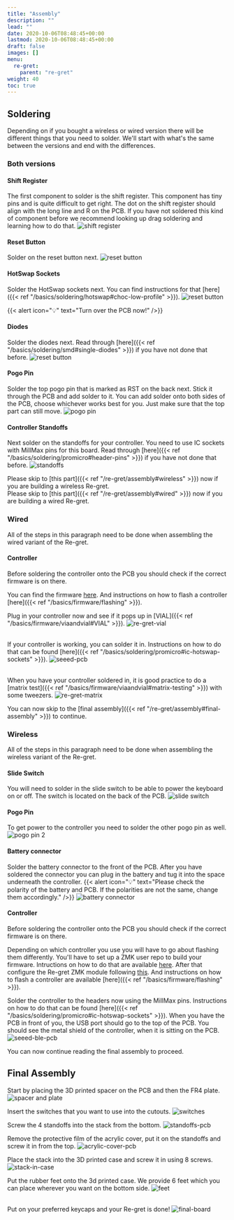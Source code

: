 ```yaml
---
title: "Assembly"
description: ""
lead: ""
date: 2020-10-06T08:48:45+00:00
lastmod: 2020-10-06T08:48:45+00:00
draft: false
images: []
menu:
  re-gret:
    parent: "re-gret"
weight: 40
toc: true
---
```


## Soldering

Depending on if you bought a wireless or wired version there will be different things that you need to solder. We'll start with what's the same between the versions and end with the differences.

### Both versions

#### Shift Register

The first component to solder is the shift register. This component has tiny pins and is quite difficult to get right. The dot on the shift register should align with the long line and R on the PCB. If you have not soldered this kind of component before we recommend looking up drag soldering and learning how to do that.
![shift register](pcb-shift-register.png)

#### Reset Button

Solder on the reset button next.
![reset button](pcb-reset.png)

#### HotSwap Sockets

Solder the HotSwap sockets next. You can find instructions for that [here]({{< ref "/basics/soldering/hotswap#choc-low-profile" >}}).
![reset button](pcb-hs-sockets.png)

{{< alert icon="💡" text="Turn over the PCB now!" />}}

#### Diodes

Solder the diodes next. Read through [here]({{< ref "/basics/soldering/smd#single-diodes" >}}) if you have not done that before.
![reset button](pcb-diodes.png)

#### Pogo Pin

Solder the top pogo pin that is marked as RST on the back next. Stick it through the PCB and add solder to it. You can add solder onto both sides of the PCB, choose whichever works best for you. Just make sure that the top part can still move.
![pogo pin](pcb-pogo.png)

#### Controller Standoffs

Next solder on the standoffs for your controller. You need to use IC sockets with MillMax pins for this board. Read through [here]({{< ref "/basics/soldering/promicro#header-pins" >}}) if you have not done that before.
![standoffs](pcb-ic-sockets.png)

Please skip to [this part]({{< ref "/re-gret/assembly#wireless" >}}) now if you are building a wireless Re-gret.
<br>Please skip to [this part]({{< ref "/re-gret/assembly#wired" >}}) now if you are building a wired Re-gret.

### Wired

All of the steps in this paragraph need to be done when assembling the wired variant of the Re-gret.

#### Controller

Before soldering the controller onto the PCB you should check if the correct firmware is on there.

You can find the firmware <a href="https://files.keeb.supply/firmware/re-gret/" >here<a>. And instructions on how to flash a controller [here]({{< ref "/basics/firmware/flashing" >}}).

Plug in your controller now and see if it pops up in [VIAL]({{< ref "/basics/firmware/viaandvial#VIAL" >}}).
![re-gret-vial]()

<br>If your controller is working, you can solder it in. Instructions on how to do that can be found [here]({{< ref "/basics/soldering/promicro#ic-hotswap-sockets" >}}).
![seeed-pcb](pcb-rp2040.png)

<br>When you have your controller soldered in, it is good practice to do a [matrix test]({{< ref "/basics/firmware/viaandvial#matrix-testing" >}}) with some tweezers.
![re-gret-matrix]()

You can now skip to the [final assembly]({{< ref "/re-gret/assembly#final-assembly" >}}) to continue.

### Wireless

All of the steps in this paragraph need to be done when assembling the wireless variant of the Re-gret.

#### Slide Switch

You will need to solder in the slide switch to be able to power the keyboard on or off. The switch is located on the back of the PCB.
![slide switch](pcb-slide.png)

#### Pogo Pin

To get power to the controller you need to solder the other pogo pin as well.
![pogo pin 2](pcb-pogo2.png)

#### Battery connector

Solder the battery connector to the front of the PCB. After you have soldered the connector you can plug in the battery and tug it into the space underneath the controller.
{{< alert icon="💡" text="Please check the polarity of the battery and PCB. If the polarities are not the same, change them accordingly." />}}
![battery connector](pcb-battery.png)

#### Controller

Before soldering the controller onto the PCB you should check if the correct firmware is on there.

Depending on which controller you use you will have to go about flashing them differently. You'll have to set up a ZMK user repo to build your firmware. Intructions on how to do that are available <a href="https://zmk.dev/docs/user-setup" >here<a>. After that configure the Re-gret ZMK module following <a href="https://github.com/rschenk/zmk-keyboard-re-gret" >this<a>. And instructions on how to flash a controller are available [here]({{< ref "/basics/firmware/flashing" >}}).<br>

Solder the controller to the headers now using the MillMax pins. Instructions on how to do that can be found [here]({{< ref "/basics/soldering/promicro#ic-hotswap-sockets" >}}). When you have the PCB in front of you, the USB port should go to the top of the PCB. You should see the metal shield of the controller, when it is sitting on the PCB.
![seeed-ble-pcb](pcb-nrf.png)

You can now continue reading the final assembly to proceed.

## Final Assembly

Start by placing the 3D printed spacer on the PCB and then the FR4 plate.
![spacer and plate](pcb-stack.png)

Insert the switches that you want to use into the cutouts.
![switches](pcb-stack-switches.png)

Screw the 4 standoffs into the stack from the bottom.
![standoffs-pcb](pcb-stack-standoffs.png)

Remove the protective film of the acrylic cover, put it on the standoffs and screw it in from the top.
![acrylic-cover-pcb](pcb-stack-acryl.png)

Place the stack into the 3D printed case and screw it in using 8 screws.
![stack-in-case](pcb-stack-case.png)

Put the rubber feet onto the 3d printed case. We provide 6 feet which you can place wherever you want on the bottom side.
![feet](case-feet.png)

<br>Put on your preferred keycaps and your Re-gret is done!
![final-board](re-gret-done.png)
